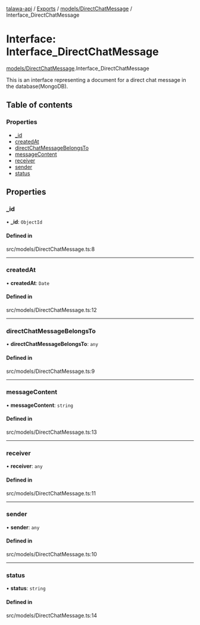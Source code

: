 [talawa-api](../README.md) / [Exports](../modules.md) / [models/DirectChatMessage](../modules/models_DirectChatMessage.md) / Interface\_DirectChatMessage

# Interface: Interface\_DirectChatMessage

[models/DirectChatMessage](../modules/models_DirectChatMessage.md).Interface_DirectChatMessage

This is an interface representing a document for a direct chat message in the database(MongoDB).

## Table of contents

### Properties

- [\_id](models_DirectChatMessage.Interface_DirectChatMessage.md#_id)
- [createdAt](models_DirectChatMessage.Interface_DirectChatMessage.md#createdat)
- [directChatMessageBelongsTo](models_DirectChatMessage.Interface_DirectChatMessage.md#directchatmessagebelongsto)
- [messageContent](models_DirectChatMessage.Interface_DirectChatMessage.md#messagecontent)
- [receiver](models_DirectChatMessage.Interface_DirectChatMessage.md#receiver)
- [sender](models_DirectChatMessage.Interface_DirectChatMessage.md#sender)
- [status](models_DirectChatMessage.Interface_DirectChatMessage.md#status)

## Properties

### \_id

• **\_id**: `ObjectId`

#### Defined in

src/models/DirectChatMessage.ts:8

___

### createdAt

• **createdAt**: `Date`

#### Defined in

src/models/DirectChatMessage.ts:12

___

### directChatMessageBelongsTo

• **directChatMessageBelongsTo**: `any`

#### Defined in

src/models/DirectChatMessage.ts:9

___

### messageContent

• **messageContent**: `string`

#### Defined in

src/models/DirectChatMessage.ts:13

___

### receiver

• **receiver**: `any`

#### Defined in

src/models/DirectChatMessage.ts:11

___

### sender

• **sender**: `any`

#### Defined in

src/models/DirectChatMessage.ts:10

___

### status

• **status**: `string`

#### Defined in

src/models/DirectChatMessage.ts:14
